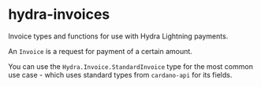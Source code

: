 # hydra-invoices

Invoice types and functions for use with Hydra Lightning payments.

An `Invoice` is a request for payment of a certain amount.

You can use the `Hydra.Invoice.StandardInvoice` type for the most common use case - which
uses standard types from `cardano-api` for its fields.
